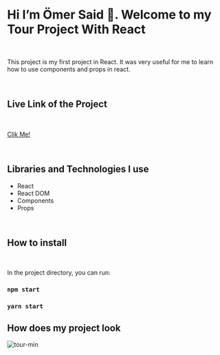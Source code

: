 <h1>Hi I’m Ömer Said 👋. Welcome to my  Tour Project With React </h1>

<br>

<p>This project is my first project in React. It was very useful for me to learn how to use components and props in react.</p>

<br>

<h2>Live Link of the Project</h2>

<br>


[Clik Me!](https://osb-tourplaces-reactp.netlify.app/)

<br>

<h2>Libraries and Technologies I use</h2>
 
 * React 
 * React DOM
 * Components
 * Props




 
 <br>
 
<h2>How to install</h2>


<br>

In the project directory, you can run:

### `npm start`

### `yarn start`


<h2>How does my project look</h2>


![tour-min](https://github.com/omersb/Tour_Places_RP/blob/master/tour-project.gif?raw=true)
